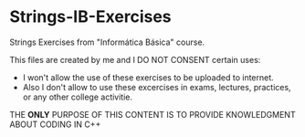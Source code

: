 # Strings-IB-Exercises
Strings Exercises from "Informática Básica" course.

This files are created by me and I DO NOT CONSENT certain uses:

- I won't allow the use of these exercises to be uploaded to internet.
- Also I don't allow to use these excercises in exams, lectures, practices, or any other college activitie.

THE **ONLY** PURPOSE OF THIS CONTENT IS TO PROVIDE KNOWLEDGMENT ABOUT CODING IN C++
